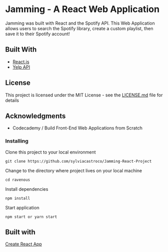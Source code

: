 # Jamming - A React Web Application

Jamming was built with React and the Spotify API. This Web Application allows users to search the Spotify library, create a custom playlist, then save it to their Spotify account!

## Built With

- [React.js](https://reactjs.org/)
- [Yelp API](hhttps://developer.spotify.com/documentation/web-api/)

## License

This project is licensed under the MIT License - see the [LICENSE.md](LICENSE.md) file for details

## Acknowledgments

- Codecademy / Build Front-End Web Applications from Scratch

### Installing

Clone this project to your local environment

`git clone https://github.com/sylviacastroco/Jamming-React-Project`

Change to the directory where project lives on your local machine

`cd ravenous`

Install dependencies

`npm install`

Start application

`npm start or yarn start`

## Built with

[Create React App](https://github.com/facebook/create-react-app)
